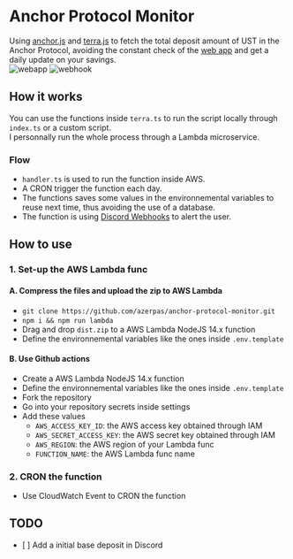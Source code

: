 # Anchor Protocol Monitor

Using [anchor.js](https://github.com/Anchor-Protocol/anchor.js) and [terra.js](https://github.com/terra-project/terra.js) to fetch the total deposit amount of UST in the Anchor Protocol, avoiding the constant check of the [web app](https://app.anchorprotocol.com/earn) and get a daily update on your savings.    
![webapp](https://user-images.githubusercontent.com/19282069/114839725-664fcc80-9dd6-11eb-957b-03d0c7ecbbda.png)
![webhook](https://user-images.githubusercontent.com/19282069/114916061-a6d63700-9e24-11eb-971e-71d9409e62ca.png)

## How it works
You can use the functions inside `terra.ts` to run the script locally through `index.ts` or a custom script.    
I personnally run the whole process through a Lambda microservice.

### Flow
- `handler.ts` is used to run the function inside AWS.
- A CRON trigger the function each day.
- The functions saves some values in the environnemental variables to reuse next time, thus avoiding the use of a database.
- The function is using [Discord Webhooks](https://discord.com/developers/docs/resources/webhook) to alert the user.

## How to use
### 1. Set-up the AWS Lambda func
#### A. Compress the files and upload the zip to AWS Lambda
- `git clone https://github.com/azerpas/anchor-protocol-monitor.git`
- `npm i && npm run lambda`
- Drag and drop `dist.zip` to a AWS Lambda NodeJS 14.x function
- Define the environnemental variables like the ones inside `.env.template`
#### B. Use Github actions
- Create a AWS Lambda NodeJS 14.x function
- Define the environnemental variables like the ones inside `.env.template`
- Fork the repository
- Go into your repository secrets inside settings
- Add these values     
    - `AWS_ACCESS_KEY_ID`: the AWS access key obtained through IAM
    - `AWS_SECRET_ACCESS_KEY`: the AWS secret key obtained through IAM
    - `AWS_REGION`: the AWS region of your Lambda func
    - `FUNCTION_NAME`: the AWS Lambda func name
### 2. CRON the function
- Use CloudWatch Event to CRON the function

## TODO
- [ ] Add a initial base deposit in Discord
